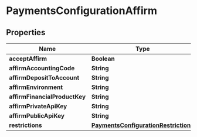 
# PaymentsConfigurationAffirm

## Properties
Name | Type | Description | Notes
------------ | ------------- | ------------- | -------------
**acceptAffirm** | **Boolean** |  |  [optional]
**affirmAccountingCode** | **String** |  |  [optional]
**affirmDepositToAccount** | **String** |  |  [optional]
**affirmEnvironment** | **String** |  |  [optional]
**affirmFinancialProductKey** | **String** |  |  [optional]
**affirmPrivateApiKey** | **String** |  |  [optional]
**affirmPublicApiKey** | **String** |  |  [optional]
**restrictions** | [**PaymentsConfigurationRestrictions**](PaymentsConfigurationRestrictions.md) |  |  [optional]



